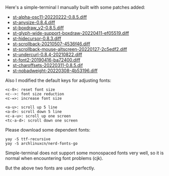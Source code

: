 Here's a simple-terminal I manually built with some patches added:

- [st-alpha-osc11-20220222-0.8.5.diff](https://st.suckless.org/patches/alpha/)
- [st-anysize-0.8.4.diff](https://st.suckless.org/patches/anysize/)
- [st-boxdraw_v2-0.8.5.diff](https://st.suckless.org/patches/boxdraw/)
- [st-glyph-wide-support-boxdraw-20220411-ef05519.diff](https://st.suckless.org/patches/glyph_wide_support/)
- [st-hidecursor-0.8.3.diff](https://st.suckless.org/patches/hidecursor/)
- [st-scrollback-20210507-4536f46.diff](https://st.suckless.org/patches/scrollback/)
- [st-scrollback-mouse-altscreen-20220127-2c5edf2.diff](https://st.suckless.org/patches/scrollback/)
- [st-undercurl-0.8.4-20210822.diff](https://st.suckless.org/patches/undercurl/)
- [st-font2-20190416-ba72400.diff](https://st.suckless.org/patches/font2/)
- [st-charoffsets-20220311-0.8.5.dif](https://st.suckless.org/patches/charoffsets/)
- [st-nobadweight-20220308-4b53196.diff](https://st.suckless.org/patches/nobadweight/)

Also I modified the default keys for adjusting fonts:

```
<c-0>: reset font size
<c-->: font size reduction
<c-=>: increase font size

<a-u>: scroll up 5 line
<a-d>: scroll down 5 line
<c-a-u>: scroll up one screen
<tc-a-d>: scroll down one screen
```

Please download some dependent fonts:

```
yay -S ttf-recursive
yay -S archlinuxcn/nerd-fonts-go
```

Simple-terminal does not support some monospaced fonts very well, so it is normal when encountering font problems (cjk).

But the above two fonts are used perfectly.
